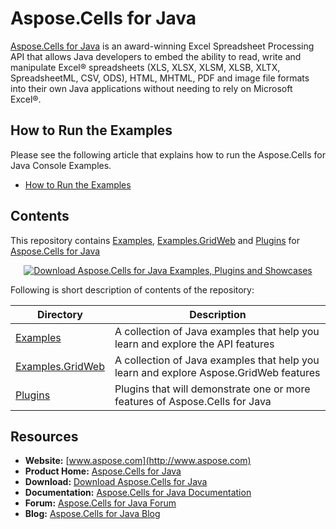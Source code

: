 # Aspose.Cells for Java
[Aspose.Cells for Java](https://products.aspose.com/cells/java) is an award-winning Excel Spreadsheet Processing API that allows Java developers to embed the ability to read, write and manipulate Excel® spreadsheets (XLS, XLSX, XLSM, XLSB, XLTX, SpreadsheetML, CSV, ODS), HTML, MHTML, PDF and image file formats into their own Java applications without needing to rely on Microsoft Excel®.

## How to Run the Examples
Please see the following article that explains how to run the Aspose.Cells for Java Console Examples.

* [How to Run the Examples](https://docs.aspose.com/display/cellsjava/How+to+Run+the+Examples)

## Contents
This repository contains [Examples](Examples), [Examples.GridWeb](Examples.GridWeb) and [Plugins](Plugins) for [Aspose.Cells for Java](https://products.aspose.com/cells/java)

<p align="center">
  <a title="Download ZIP" href="https://github.com/aspose-cells/Aspose.Cells-for-Java/archive/master.zip">
    <img src="http://i.imgur.com/hwNhrGZ.png" alt="Download Aspose.Cells for Java Examples, Plugins and Showcases" />
  </a>
</p>

Following is short description of contents of the repository: 

Directory  | Description
---------- | -----------
[Examples](Examples)  | A collection of Java examples that help you learn and explore the API features
[Examples.GridWeb](Examples.GridWeb)  | A collection of Java examples that help you learn and explore Aspose.GridWeb features
[Plugins](Plugins)  | Plugins that will demonstrate one or more features of Aspose.Cells for Java

## Resources

+ **Website:** [www.aspose.com](http://www.aspose.com) 
+ **Product Home:** [Aspose.Cells for Java](https://products.aspose.com/cells/java)
+ **Download:** [Download Aspose.Cells for Java](https://artifact.aspose.com/repo/com/aspose/aspose-cells/)
+ **Documentation:** [Aspose.Cells for Java Documentation](https://docs.aspose.com/display/cellsjava/Home)
+ **Forum:** [Aspose.Cells for Java Forum](https://forum.aspose.com/c/cells)
+ **Blog:** [Aspose.Cells for Java Blog](https://blog.aspose.com/category/aspose-products/aspose-cells-product-family/)
